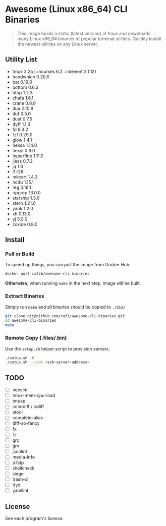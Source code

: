 # Awesome (Linux x86_64) CLI Binaries

> This image builds a static (latest version) of tmux and downloads many Linux
> x86_64 binaries of popular terminal utilities. Quickly install the newest
> utilities on any Linux server.

## Utility List

- tmux 3.2a (+ncurses 6.2 +libevent 2.1.12)
- bandwhich 0.20.0
- bat 0.19.0
- bottom 0.6.3
- btop 1.2.3
- chafa 1.6.1
- crane 0.8.0
- dua 2.10.9
- duf 0.5.0
- dust 0.7.5
- dyff 1.1.3
- fd 8.3.2
- fzf 0.29.0
- glow 1.4.1
- heksa 1.14.0
- hexyl 0.9.0
- hyperfine 1.11.0
- jless 0.7.2
- jq 1.6
- lf r26
- mkcert 1.4.3
- ncdu 1.15.1
- reg 0.16.1
- ripgrep 13.0.0
- starship 1.3.0
- stern 1.21.0
- yank 1.2.0
- xh 0.13.0
- yj 5.0.0
- zoxide 0.8.0

## Install

### Pull or Build

To speed up things, you can pull the image from Docker Hub:

```sh
docker pull rafib/awesome-cli-binaries
```

**Otherwise**, when running `make` in the next step, image will be built.

### Extract Binaries

Simply run `make` and all binaries should be copied to `./bin/`

```sh
git clone git@github.com/rafi/awesome-cli-binaries.git
cd awesome-cli-binaries
make
```

### Remote Copy (.files/.bin)

Use the `setup.sh` helper script to provision servers.

```sh
./setup.sh -h
./setup.sh --root <ssh-server-address>
```

## TODO

- [ ] neovim
- [ ] tmux-mem-cpu-load
- [ ] tmuxp
- [ ] colordiff / icdiff
- [ ] atool
- [ ] complete-alias
- [ ] diff-so-fancy
- [ ] fx
- [ ] fz
- [ ] grc
- [ ] grv
- [ ] jsonlint
- [ ] media-info
- [ ] p7zip
- [ ] shellcheck
- [ ] siege
- [ ] trash-cli
- [ ] ttyd
- [ ] yamllint

## License

See each program's license.
